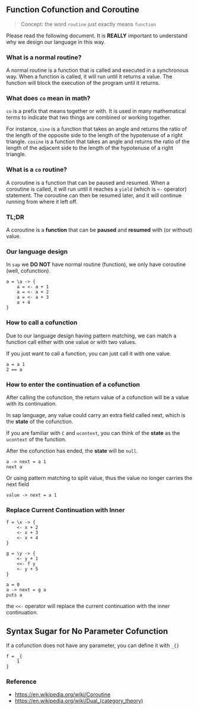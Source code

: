 ## Function Cofunction and Coroutine

> Concept: the word `routine` just exactly means `function`

Please read the following document. It is **REALLY** important to understand why we design our language in this way.

### What is a normal routine?

A normal routine is a function that is called and executed in a synchronous way. When a function is called, it will run until it returns a value. The function will block the execution of the program until it returns.

### What does `co` mean in math?

`co` is a prefix that means together or with. It is used in many mathematical terms to indicate that two things are combined or working together.

For instance, `sine` is a function that takes an angle and returns the ratio of the length of the opposite side to the length of the hypotenuse of a right triangle. `cosine` is a function that takes an angle and returns the ratio of the length of the adjacent side to the length of the hypotenuse of a right triangle.

### What is a `co` routine?

A coroutine is a function that can be paused and resumed. When a coroutine is called, it will run until it reaches a `yield` (which is `<-` operator) statement. The coroutine can then be resumed later, and it will continue running from where it left off.

### TL;DR

A coroutine is a **function** that can be **paused** and **resumed** with (or without) value.

### Our language design

In `sap` we **DO NOT** have normal routine (function), we only have coroutine (well, cofunction).

```sap
a = \a -> {
    a = <- a + 1
    a = <- a + 2
    a = <- a + 3
    a + 4
}
```

### How to call a cofunction

Due to our language design having pattern matching, we can match a function call either with one value or with two values.

If you just want to call a function, you can just call it with one value.

```sap
a = a 1
2 == a
```

### How to enter the continuation of a cofunction

After calling the cofunction, the return value of a cofunction will be a value with its continuation.

In sap language, any value could carry an extra field called next, which is the **state** of the cofunction.

If you are familiar with `C` and `ucontext`, you can think of the **state** as the `ucontext` of the function.

After the cofunction has ended, the **state** will be `null`.

```sap
a -> next = a 1
next a
```

Or using pattern matching to split value, thus the value no longer carries the next field

```sap
value -> next = a 1
```

### Replace Current Continuation with Inner

```sap
f = \x -> {
    <- x + 2
    <- x + 3
    <- x + 4
}

g = \y -> {
    <- y + 1
    <<- f y
    <- y + 5
}

a = 0
a -> next = g a
puts a
```

the `<<-` operator will replace the current continuation with the inner continuation.

## Syntax Sugar for No Parameter Cofunction

If a cofunction does not have any parameter, you can define it with `_{}`

```sap
f = _{
    1
}
```

### Reference
- https://en.wikipedia.org/wiki/Coroutine
- https://en.wikipedia.org/wiki/Dual_(category_theory)